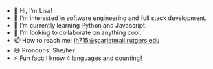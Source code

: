 - 👋 Hi, I’m Lisa!
- 👀 I’m interested in software engineering and full stack development.
- 🌱 I’m currently learning Python and Javascript.
- 💞️ I’m looking to collaborate on anything cool.
- 📫 How to reach me: lh715@scarletmail.rutgers.edu
- 😄 Pronouns: She/her
- ⚡ Fun fact: I know 4 languages and counting!

<!---
lisaham02/lisaham02 is a ✨ special ✨ repository because its `README.md` (this file) appears on your GitHub profile.
You can click the Preview link to take a look at your changes.
--->
